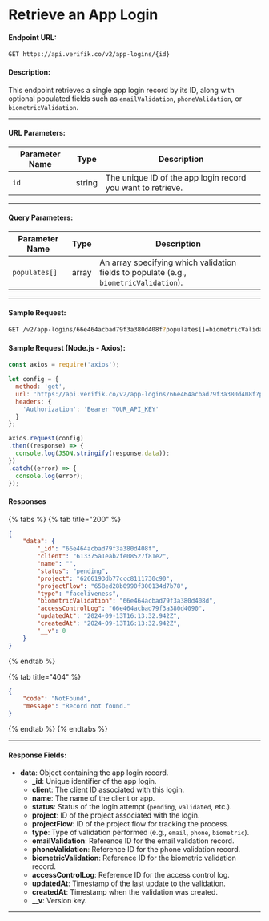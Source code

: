 # Retrieve an App Login

#### **Endpoint URL**:

`GET https://api.verifik.co/v2/app-logins/{id}`

#### **Description**:

This endpoint retrieves a single app login record by its ID, along with optional populated fields such as `emailValidation`, `phoneValidation`, or `biometricValidation`.

***

#### **URL Parameters**:

| Parameter Name | Type   | Description                                                 |
| -------------- | ------ | ----------------------------------------------------------- |
| `id`           | string | The unique ID of the app login record you want to retrieve. |

***

#### **Query Parameters**:

| Parameter Name | Type  | Description                                                                            |
| -------------- | ----- | -------------------------------------------------------------------------------------- |
| `populates[]`  | array | An array specifying which validation fields to populate (e.g., `biometricValidation`). |

***

#### **Sample Request**:

```bash
GET /v2/app-logins/66e464acbad79f3a380d408f?populates[]=biometricValidation
```

#### **Sample Request (Node.js - Axios)**:

```javascript
const axios = require('axios');

let config = {
  method: 'get',
  url: 'https://api.verifik.co/v2/app-logins/66e464acbad79f3a380d408f?populates[]=biometricValidation',
  headers: { 
    'Authorization': 'Bearer YOUR_API_KEY'
  }
};

axios.request(config)
.then((response) => {
  console.log(JSON.stringify(response.data));
})
.catch((error) => {
  console.log(error);
});
```

#### **Responses**

{% tabs %}
{% tab title="200" %}

```json
{
    "data": {
        "_id": "66e464acbad79f3a380d408f",
        "client": "613375a1eab2fe08527f81e2",
        "name": "",
        "status": "pending",
        "project": "6266193db77ccc8111730c90",
        "projectFlow": "658ed28b0990f300134d7b78",
        "type": "faceliveness",
        "biometricValidation": "66e464acbad79f3a380d408d",
        "accessControlLog": "66e464acbad79f3a380d4090",
        "updatedAt": "2024-09-13T16:13:32.942Z",
        "createdAt": "2024-09-13T16:13:32.942Z",
        "__v": 0
    }
}
```

{% endtab %}

{% tab title="404" %}

```json
{
    "code": "NotFound",
    "message": "Record not found."
}
```

{% endtab %}
{% endtabs %}

***

#### **Response Fields**:

* **data**: Object containing the app login record.
  * **\_id**: Unique identifier of the app login.
  * **client**: The client ID associated with this login.
  * **name**: The name of the client or app.
  * **status**: Status of the login attempt (`pending`, `validated`, etc.).
  * **project**: ID of the project associated with the login.
  * **projectFlow**: ID of the project flow for tracking the process.
  * **type**: Type of validation performed (e.g., `email`, `phone`, `biometric`).
  * **emailValidation**: Reference ID for the email validation record.
  * **phoneValidation**: Reference ID for the phone validation record.
  * **biometricValidation**: Reference ID for the biometric validation record.
  * **accessControlLog**: Reference ID for the access control log.
  * **updatedAt**: Timestamp of the last update to the validation.
  * **createdAt**: Timestamp when the validation was created.
  * **\_\_v**: Version key.

***
